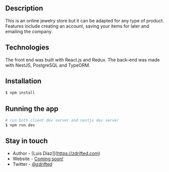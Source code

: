 ## Description
This is an online jewelry store but it can be adapted for any type of product.
Features include creating an account, saving your items for later and emailing the company.

## Technologies
The front end was built with React.js and Redux. The back-end was made with NestJS, PostgreSQL and TypeORM.

## Installation
```bash
$ npm install
```

## Running the app

```bash
# run both client dev server and nestjs dev server
$ npm run dev
```

## Stay in touch

- Author - [Luis Diaz]](https://zdrifted.com)
- Website - [Coming soon!](https://nestjs.com/)
- Twitter - [@zdrifted](https://twitter.com/zdrifted)
